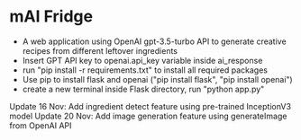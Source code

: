 # mAI Fridge
- A web application using OpenAI gpt-3.5-turbo API to generate creative recipes from different leftover ingredients 
- Insert GPT API key to openai.api_key variable inside ai_response
- run "pip install -r requirements.txt" to install all required packages
- Use pip to install flask and openai ("pip install flask", "pip install openai")
- create a new terminal inside Flask directory, run "python app.py"

Update 16 Nov: Add ingredient detect feature using pre-trained InceptionV3 model
Update 20 Nov: Add image generation feature using generateImage from OpenAI API

